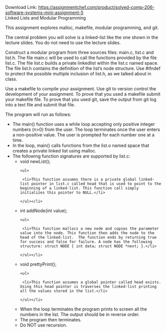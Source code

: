 Download Link: https://assignmentchef.com/product/solved-comp-206-software-systems-mini-assignment-5
<br>
Linked Lists and Modular Programming




This assignment explores malloc, makefile, modular programming, and git.




The central problem you will solve is a linked-list like the one shown in the lecture slides. You do not need to use the lecture slides.




Construct a modular program from three sources files: main.c, list.c and list.h.  The file main.c will be used to call the functions provided by the file list.c.  The file list.c builds a private linkedlist within the list.c named space.  The file list.h contains the definition of the list’s node structure. Use #ifndef to protect the possible multiple inclusion of list.h, as we talked about in class.




Use a makefile to compile your assignment. Use git to version control the development of your assignment. To prove that you used a makefile submit your makefile file. To prove that you used git, save the output from git log into a text file and submit that file.




The program will run as follows:

<ul>

 <li>The main() function uses a while loop accepting only positive integer numbers (n&gt;0) from the user. The loop terminates once the user enters a non-positive value. The user is prompted for each number one at a time.</li>

 <li>In the loop, main() calls functions from the list.o named space that creates a private linked list using malloc.</li>

 <li>The following function signatures are supported by list.c:

  <ul>

   <li>void newList();

    <ul>

     <li>This function assumes there is a private global linked-list pointer in list.c called head that is used to point to the beginning of a linked-list. This function call simply initializes this pointer to NULL.</li>

    </ul></li>

   <li>int addNode(int value);

    <ul>

     <li>This function mallocs a new node and copies the parameter value into the node. This function then adds the node to the head of the linked-list.  The function ends by returning true for success and false for failure. A node has the following structure: struct NODE { int data; struct NODE *next; }.</li>

    </ul></li>

   <li>void prettyPrint();

    <ul>

     <li>This function assumes a global pointer called head exists. Using this head pointer is traverses the linked-list printing all the values stored in the list.</li>

    </ul></li>

   <li>When the loop terminates the program prints to screen all the numbers in the list. The output should be in reverse order.</li>

   <li>The program then terminates.</li>

   <li>Do NOT use recursion.</li>

  </ul></li>

</ul>